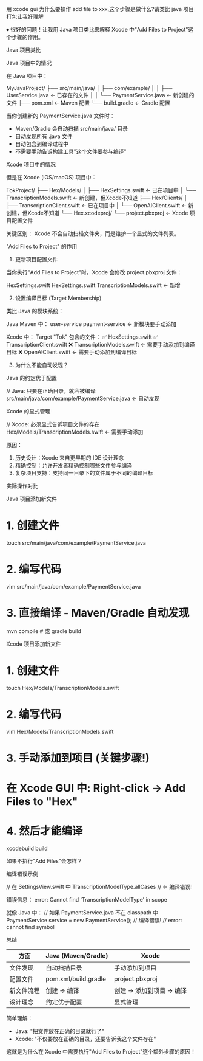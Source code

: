 用 xcode gui 为什么要操作 add file to xxx,这个步骤是做什么?请类比 java 项目打包让我好理解

⏺ 很好的问题！让我用 Java 项目类比来解释 Xcode 中"Add Files to Project"这个步骤的作用。

  Java 项目类比

  Java 项目中的情况

  在 Java 项目中：

  MyJavaProject/
  ├── src/main/java/
  │   ├── com/example/
  │   │   ├── UserService.java     ← 已存在的文件
  │   │   └── PaymentService.java  ← 新创建的文件
  ├── pom.xml                      ← Maven 配置
  └── build.gradle                 ← Gradle 配置

  当你创建新的 PaymentService.java 文件时：
  - Maven/Gradle 会自动扫描 src/main/java/ 目录
  - 自动发现所有 .java 文件
  - 自动包含到编译过程中
  - 不需要手动告诉构建工具"这个文件要参与编译"

  Xcode 项目中的情况

  但是在 Xcode (iOS/macOS) 项目中：

  TokProject/
  ├── Hex/Models/
  │   ├── HexSettings.swift          ← 已在项目中
  │   └── TranscriptionModels.swift  ← 新创建，但Xcode不知道
  ├── Hex/Clients/
  │   ├── TranscriptionClient.swift  ← 已在项目中
  │   └── OpenAIClient.swift         ← 新创建，但Xcode不知道
  └── Hex.xcodeproj/
      └── project.pbxproj             ← Xcode 项目配置文件

  关键区别： Xcode 不会自动扫描文件夹，而是维护一个显式的文件列表。

  "Add Files to Project" 的作用

  1. 更新项目配置文件

  当你执行"Add Files to Project"时，Xcode 会修改 project.pbxproj 文件：

  <!-- 添加前 -->
  <PBXGroup>
      <children>
          <FileRef>HexSettings.swift</FileRef>
          <!-- 只有这一个文件 -->
      </children>
  </PBXGroup>

  <!-- 添加后 -->
  <PBXGroup>
      <children>
          <FileRef>HexSettings.swift</FileRef>
          <FileRef>TranscriptionModels.swift</FileRef>  ← 新增
      </children>
  </PBXGroup>

  2. 设置编译目标 (Target Membership)

  类比 Java 的模块系统：

  Java Maven 中：
  <modules>
      <module>user-service</module>
      <module>payment-service</module>  ← 新模块要手动添加
  </modules>

  Xcode 中：
  Target "Tok" 包含的文件：
  ✅ HexSettings.swift
  ✅ TranscriptionClient.swift
  ❌ TranscriptionModels.swift    ← 需要手动添加到编译目标
  ❌ OpenAIClient.swift          ← 需要手动添加到编译目标

  3. 为什么不能自动发现？

  Java 的约定优于配置

  // Java: 只要在正确目录，就会被编译
  src/main/java/com/example/PaymentService.java  ← 自动发现

  Xcode 的显式管理

  // Xcode: 必须显式告诉项目文件的存在
  Hex/Models/TranscriptionModels.swift  ← 需要手动添加

  原因：
  1. 历史设计：Xcode 来自更早期的 IDE 设计理念
  2. 精确控制：允许开发者精确控制哪些文件参与编译
  3. 复杂项目支持：支持同一目录下的文件属于不同的编译目标

  实际操作对比

  Java 项目添加新文件

  # 1. 创建文件
  touch src/main/java/com/example/PaymentService.java

  # 2. 编写代码
  vim src/main/java/com/example/PaymentService.java

  # 3. 直接编译 - Maven/Gradle 自动发现
  mvn compile  # 或 gradle build

  Xcode 项目添加新文件

  # 1. 创建文件
  touch Hex/Models/TranscriptionModels.swift

  # 2. 编写代码
  vim Hex/Models/TranscriptionModels.swift

  # 3. 手动添加到项目 (关键步骤!)
  # 在 Xcode GUI 中: Right-click → Add Files to "Hex"

  # 4. 然后才能编译
  xcodebuild build

  如果不执行"Add Files"会怎样？

  编译错误示例

  // 在 SettingsView.swift 中
  TranscriptionModelType.allCases  // ← 编译错误!

  错误信息：
  error: Cannot find 'TranscriptionModelType' in scope

  就像 Java 中：
  // 如果 PaymentService.java 不在 classpath 中
  PaymentService service = new PaymentService();  // 编译错误!
  // error: cannot find symbol

  总结

  | 方面    | Java (Maven/Gradle)  | Xcode           |
  |-------|----------------------|-----------------|
  | 文件发现  | 自动扫描目录               | 手动添加到项目         |
  | 配置文件  | pom.xml/build.gradle | project.pbxproj |
  | 新文件流程 | 创建 → 编译              | 创建 → 添加到项目 → 编译 |
  | 设计理念  | 约定优于配置               | 显式管理            |

  简单理解：
  - Java: "把文件放在正确的目录就行了"
  - Xcode: "不仅要放在正确的目录，还要告诉我这个文件存在"

  这就是为什么在 Xcode 中需要执行"Add Files to Project"这个额外步骤的原因！
